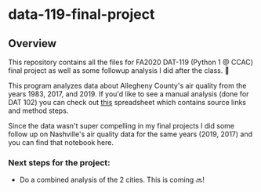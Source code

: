 # data-119-final-project

## Overview 

This repository contains all the files for FA2020 DAT-119 (Python 1 @ CCAC) final project as well as some followup analysis I did after the class. :tada:

This program analyzes data about Allegheny County's air quality from the years 1983, 2017, and 2019. If you'd like to see a manual analysis (done for DAT 102) you can check out [this](https://docs.google.com/spreadsheets/d/1tRfFuJj9IN90HBUoOphV2PV7lWzA6rPJSaZ9pUjpBUQ/edit) spreadsheet which contains source links and method steps. 

Since the data wasn't super compelling in my final projects I did some follow up on Nashville's air quality data for the same years (2019, 2017) and you can find that notebook here.

### Next steps for the project:
- Do a combined analysis of the 2 cities. This is coming :soon:! 
